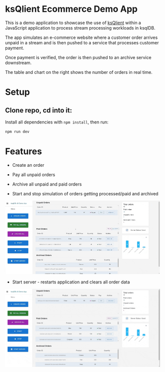 # ksQlient Ecommerce Demo App

This is a demo application to showcase the use of [ksQlient](https://github.com/oslabs-beta/ksqlSuite/tree/master/ksQlient) within a JavaScript application to process stream processing workloads in ksqlDB.

The app simulates an e-commerce website where a customer order arrives unpaid in a stream and is then pushed to a service that processes customer payment.

Once payment is verified, the order is then pushed to an archive service downstream.

The table and chart on the right shows the number of orders in real time.

# Setup

## Clone repo, cd into it:

Install all dependencies with `npm install`, then run:

```bash
npm run dev
```

# Features

- Create an order

- Pay all unpaid orders

- Archive all unpaid and paid orders

- Start and stop simulation of orders getting processed/paid and archived

![](./public/demo_app_2.gif)

- Start server - restarts application and clears all order data

![](./public/demo_app.gif)
